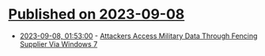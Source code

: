 # [Published on 2023-09-08](index.md)

* [2023-09-08, 01:53:00](https://soylentnews.org/article.pl?sid=23/09/07/0148242&from=rss) - [Attackers Access Military Data Through Fencing Supplier Via Windows 7](https://soylentnews.org/article.pl?sid=23/09/07/0148242&from=rss)
